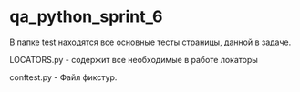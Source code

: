 # qa_python_sprint_6
В папке test находятся все основные тесты страницы, данной в задаче.

LOCATORS.py - содержит все необходимые в работе локаторы

conftest.py - Файл фикстур.
